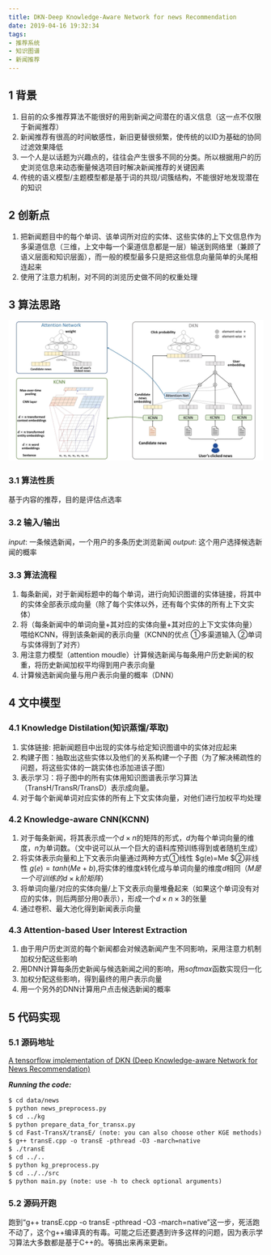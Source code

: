 ```yaml
---
title: DKN-Deep Knowledge-Aware Network for news Recommendation
date: 2019-04-16 19:32:34
tags:
- 推荐系统
- 知识图谱
- 新闻推荐
---
```


## 1 背景
1. 目前的众多推荐算法不能很好的用到新闻之间潜在的语义信息（这一点不仅限于新闻推荐）
2. 新闻推荐有很高的时间敏感性，新旧更替很频繁，使传统的以ID为基础的协同过滤效果降低
3. 一个人是以话题为兴趣点的，往往会产生很多不同的分类。所以根据用户的历史浏览信息来动态衡量候选项目时解决新闻推荐的关键因素
4. 传统的语义模型/主题模型都是基于词的共现/词簇结构，不能很好地发现潜在的知识

## 2 创新点
1. 把新闻题目中的每个单词、该单词所对应的实体、这些实体的上下文信息作为多渠道信息（三维，上文中每一个渠道信息都是一层）输送到网络里（兼顾了语义层面和知识层面），而一般的模型最多只是把这些信息向量简单的头尾相连起来
2. 使用了注意力机制，对不同的浏览历史做不同的权重处理

## 3 算法思路

![dkn](/imgs/dkn_framework.jpg)

### 3.1 算法性质
基于内容的推荐，目的是评估点选率

### 3.2 输入/输出
$input$: 一条候选新闻，一个用户的多条历史浏览新闻
$output$: 这个用户选择候选新闻的概率

### 3.3 算法流程
1. 每条新闻，对于新闻标题中的每个单词，进行向知识图谱的实体链接，将其中的实体全部表示成向量（除了每个实体以外，还有每个实体的所有上下文实体）
2. 将（每条新闻中的单词向量+其对应的实体向量+其对应的上下文实体向量）喂给KCNN，得到该条新闻的表示向量（KCNN的优点 ①多渠道输入 ②单词与实体得到了对齐）
3. 用注意力模型（attention moudle）计算候选新闻与每条用户历史新闻的权重，将历史新闻加权平均得到用户表示向量
4. 计算候选新闻向量与用户表示向量的概率（DNN）

## 4 文中模型

### 4.1 Knowledge Distilation(知识蒸馏/萃取)
1. 实体链接: 把新闻题目中出现的实体与给定知识图谱中的实体对应起来
2. 构建子图：抽取出这些实体以及他们的关系构建一个子图（为了解决稀疏性的问题，将这些实体的一跳实体也添加进该子图）
3. 表示学习：将子图中的所有实体用知识图谱表示学习算法（TransH/TransR/TransD）表示成向量。
4. 对于每个新闻单词对应实体的所有上下文实体向量，对他们进行加权平均处理

### 4.2 Knowledge-aware CNN(KCNN)
1. 对于每条新闻，将其表示成一个$d×n$的矩阵的形式，$d$为每个单词向量的维度，$n$为单词数。（文中说可以从一个巨大的语料库预训练得到或者随机生成）
2. 将实体表示向量和上下文表示向量通过两种方式①线性 $g(e)=Me $②非线性 $g(e)=tanh(Me+b)$,将实体的维度$k$转化成与单词向量的维度$d$相同（$M是一个可训练的d×k阶矩阵$）
3. 将单词向量/对应的实体向量/上下文表示向量堆叠起来（如果这个单词没有对应的实体，则后两部分用0表示），形成一个$d×n×3$的张量
4. 通过卷积、最大池化得到新闻表示向量

### 4.3 Attention-based User Interest Extraction
1. 由于用户历史浏览的每个新闻都会对候选新闻产生不同影响，采用注意力机制加权分配这些影响
2. 用DNN计算每条历史新闻与候选新闻之间的影响，用$softmax$函数实现归一化
3. 加权分配这些影响，得到最终的用户表示向量
4. 用一个另外的DNN计算用户点击候选新闻的概率

## 5 代码实现

### 5.1 源码地址
[A tensorflow implementation of DKN (Deep Knowledge-aware Network for News Recommendation)](https://github.com/hwwang55/DKN)
 
  ***Running the code:***
```
$ cd data/news
$ python news_preprocess.py
$ cd ../kg
$ python prepare_data_for_transx.py
$ cd Fast-TransX/transE/ (note: you can also choose other KGE methods)
$ g++ transE.cpp -o transE -pthread -O3 -march=native
$ ./transE
$ cd ../..
$ python kg_preprocess.py
$ cd ../../src
$ python main.py (note: use -h to check optional arguments)
```

### 5.2 源码开跑
跑到“g++ transE.cpp -o transE -pthread -O3 -march=native”这一步，死活跑不动了，这个g++编译真的有毒。可能之后还要遇到许多这样的问题，因为表示学习算法大多数都是基于C++的。等搞出来再来更新。
